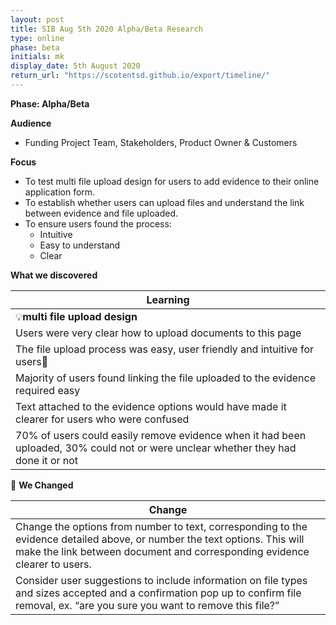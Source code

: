 ```yaml
---
layout: post
title: SIB Aug 5th 2020 Alpha/Beta Research
type: online
phase: beta
initials: mk
display_date: 5th August 2020
return_url: "https://scotentsd.github.io/export/timeline/"
---
```


**Phase: Alpha/Beta**

**Audience**
- Funding Project Team, Stakeholders, Product Owner & Customers

**Focus**
- To test multi file upload design for users to add evidence to their online application form.
- To establish whether users can upload files and understand the link between evidence and file uploaded.
- To ensure users found the process:
   - Intuitive
   - Easy to understand
   - Clear

**What we discovered**

| Learning
| ---
| 💡**multi file upload design**
| Users were very clear how to upload documents to this page
| The file upload process was easy, user friendly and intuitive for users
| Majority of users found linking the file uploaded to the evidence required easy
| Text attached to the evidence options would have made it clearer for users who were confused
| 70% of users could easily remove evidence when it had been uploaded, 30% could not or were unclear whether they had done it or not

🧰 **We Changed**  

| Change
| ---
| Change the options from number to text, corresponding to the evidence detailed above, or number the text options. This will make the link between document and corresponding evidence clearer to users.
| Consider user suggestions to include information on file types and sizes accepted and a confirmation pop up to confirm file removal, ex. “are you sure you want to remove this file?”


<!--more-->
